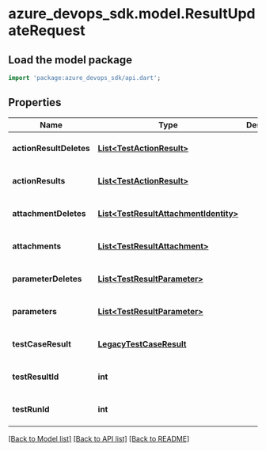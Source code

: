 # azure_devops_sdk.model.ResultUpdateRequest

## Load the model package
```dart
import 'package:azure_devops_sdk/api.dart';
```

## Properties
Name | Type | Description | Notes
------------ | ------------- | ------------- | -------------
**actionResultDeletes** | [**List&lt;TestActionResult&gt;**](TestActionResult.md) |  | [optional] [default to []]
**actionResults** | [**List&lt;TestActionResult&gt;**](TestActionResult.md) |  | [optional] [default to []]
**attachmentDeletes** | [**List&lt;TestResultAttachmentIdentity&gt;**](TestResultAttachmentIdentity.md) |  | [optional] [default to []]
**attachments** | [**List&lt;TestResultAttachment&gt;**](TestResultAttachment.md) |  | [optional] [default to []]
**parameterDeletes** | [**List&lt;TestResultParameter&gt;**](TestResultParameter.md) |  | [optional] [default to []]
**parameters** | [**List&lt;TestResultParameter&gt;**](TestResultParameter.md) |  | [optional] [default to []]
**testCaseResult** | [**LegacyTestCaseResult**](LegacyTestCaseResult.md) |  | [optional] [default to null]
**testResultId** | **int** |  | [optional] [default to null]
**testRunId** | **int** |  | [optional] [default to null]

[[Back to Model list]](../README.md#documentation-for-models) [[Back to API list]](../README.md#documentation-for-api-endpoints) [[Back to README]](../README.md)


